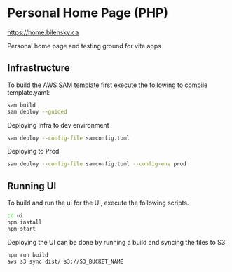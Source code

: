 # Personal Home Page (PHP)
https://home.bilensky.ca

Personal home page and testing ground for vite apps


## Infrastructure

To build the AWS SAM template first execute the following to compile template.yaml:

```bash
sam build
sam deploy --guided
```

Deploying Infra to dev environment

```bash
sam deploy --config-file samconfig.toml
```

Deploying to Prod

```bash
sam deploy --config-file samconfig.toml --config-env prod
```

## Running UI

To build and run the ui for the UI, execute the following scripts. 

```bash
cd ui
npm install
npm start
```

Deploying the UI can be done by running a build and syncing the files to S3

```bash
npm run build
aws s3 sync dist/ s3://S3_BUCKET_NAME
```

